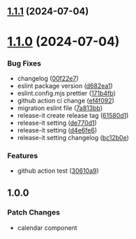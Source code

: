 

## [1.1.1](https://github.com/yunchanpark/react-native-calendar/compare/1.1.0...1.1.1) (2024-07-04)

# [1.1.0](https://github.com/yunchanpark/react-native-calendar/compare/1.0.0...1.1.0) (2024-07-04)


### Bug Fixes

* changelog ([00f22e7](https://github.com/yunchanpark/react-native-calendar/commit/00f22e7037a7ed51374732d6dd6f51f757e8bd87))
* eslint package version ([d682ea1](https://github.com/yunchanpark/react-native-calendar/commit/d682ea1217ed98e2465d8b16470f40c318046724))
* eslint.config.mjs prettier ([171b4fb](https://github.com/yunchanpark/react-native-calendar/commit/171b4fbadf89b34a78d784ad2c3c3d3011c6e97d))
* github action ci change ([ef4f092](https://github.com/yunchanpark/react-native-calendar/commit/ef4f092a1f7755013a11a838be345a3422cc0a59))
* migration eslint file ([7a813bb](https://github.com/yunchanpark/react-native-calendar/commit/7a813bb609d736cee1f2778338d98be3bf6ba376))
* release-it create release tag ([61580d1](https://github.com/yunchanpark/react-native-calendar/commit/61580d17866e158bdf1187fb7178566482e29e1e))
* release-it setting ([de770d1](https://github.com/yunchanpark/react-native-calendar/commit/de770d1d7fff952a6c6b0071fa10d90caada5ede))
* release-it setting ([d4e6fe6](https://github.com/yunchanpark/react-native-calendar/commit/d4e6fe65dc8d7f4f8521ba92fa2a6c8098445f80))
* release-it setting changelog ([bc12b0e](https://github.com/yunchanpark/react-native-calendar/commit/bc12b0e28cf4f856032181fc334e69fba79394b9))


### Features

* github action test ([30610a9](https://github.com/yunchanpark/react-native-calendar/commit/30610a94e22d8efd2fa325936e03c68a237aa63d))

## 1.0.0

### Patch Changes

-   calendar component
